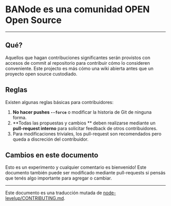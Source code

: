 # BANode es una comunidad OPEN Open Source

-----------------------------------------

## Qué?

Aquellos que hagan contribuciones significantes serán provistos con accesos de commit al repositorio para contribuir cómo lo consideren conveniente. Este projecto es más cómo una wiki abierta antes que un proyecto open source custodiado.

## Reglas

Existen algunas reglas básicas para contribuidores:

1. **No hacer pushes `--force`** o modificar la historia de Git de ninguna forma.
1. **Todas las propuestas y cambios ** deben realizarse mediante un **pull-request interno** para solicitar feedback de otros contribuidores.
1. Para modificaciones triviales, los pull-request son recomendados pero queda a discreción del contribuidor.

## Cambios en este documento

Esto es un experimento y cualquier comentario es bienvenido! Este documento también puede ser modificado mediante pull-requests si pensás que tenés algo importante para agregar o cambiar.

-----------------------------------------

Este documento es una traducción mutada de [node-levelup/CONTRIBUTING.md](https://github.com/rvagg/node-levelup/blob/master/CONTRIBUTING.md).